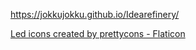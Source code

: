 https://jokkujokku.github.io/Idearefinery/

<a href="https://www.flaticon.com/free-icons/led" title="led icons">Led icons created by prettycons - Flaticon</a>
